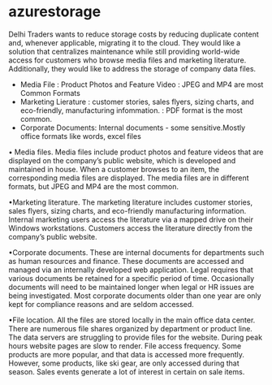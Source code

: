 # azurestorage
Delhi Traders wants to reduce storage costs by reducing duplicate content and, whenever applicable, migrating it to the cloud. They would like a solution that centralizes maintenance while still providing world-wide access for customers who browse media files and marketing literature. Additionally, they would like to address the storage of company data files.
*  Media File : Product Photos and Feature Video
              :  JPEG and MP4 are most Common Formats
*  Marketing Lierature  : customer stories, sales flyers, sizing charts, and eco-friendly, manufacturing infommation.
                        : PDF format is the most common.
*  Corporate Documents:  Internal documents - some sensitive.Mostly office formats like words, excel files

 • Media files. Media files include product photos and feature videos that are displayed on the company’s public website, which is developed and maintained in house. When a customer browses to an item, the corresponding media files are displayed. The media files are in                     different formats, but JPEG and MP4 are the most common.

•Marketing literature. The marketing literature includes customer stories, sales flyers, sizing charts, and eco-friendly manufacturing information. Internal marketing users access the literature via a mapped drive on their Windows workstations. Customers access the                                 literature directly from the company’s public website.

•Corporate documents. These are internal documents for departments such as human resources and finance. These documents are accessed and managed via an internally developed web application. Legal requires that various documents be retained for a specific period of time.                          Occasionally documents will need to be maintained longer when legal or HR issues are being investigated. Most corporate documents older than one year are only kept for compliance reasons and are seldom accessed.

•File location. All the files are stored locally in the main office data center. There are numerous file shares organized by department or product line. The data servers are struggling to provide files for the website. During peak hours website pages are slow to render.
                File access frequency. Some products are more popular, and that data is accessed more frequently. However, some products, like ski gear, are only accessed during that season. Sales events generate a lot of interest in certain on sale items.
